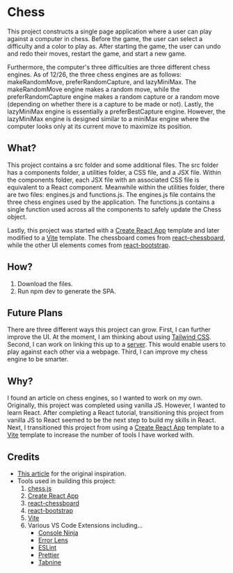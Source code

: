 # Chess

This project constructs a single page application where a user can play against a computer in chess. Before the game, the user can select a difficulty and a color to play as. After starting the game, the user can undo and redo their moves, restart the game, and start a new game.

Furthermore, the computer's three difficulties are three different chess engines. As of 12/26, the three chess engines are as follows: makeRandomMove, preferRandomCapture, and lazyMiniMax. The makeRandomMove engine makes a random move, while the preferRandomCapture engine makes a random capture or a random move (depending on whether there is a capture to be made or not). Lastly, the lazyMiniMax engine is essentially a preferBestCapture engine. However, the lazyMiniMax engine is designed similar to a miniMax engine where the computer looks only at its current move to maximize its position.

## What?

This project contains a src folder and some additional files. The src folder has a components folder, a utilities folder, a CSS file, and a JSX file. Within the components folder, each JSX file with an associated CSS file is equivalent to a React component. Meanwhile within the utilities folder, there are two files: engines.js and functions.js. The engines.js file contains the three chess engines used by the application. The functions.js contains a single function used across all the components to safely update the Chess object.

Lastly, this project was started with a [Create React App](https://create-react-app.dev/) template and later modified to a [Vite](https://vitejs.dev/) template. The chessboard comes from [react-chessboard](https://www.npmjs.com/package/react-chessboard), while the other UI elements comes from [react-bootstrap](https://react-bootstrap.github.io/).

## How?

1. Download the files.
2. Run npm dev to generate the SPA.

## Future Plans

There are three different ways this project can grow. First, I can further improve the UI. At the moment, I am thinking about using [Tailwind CSS](https://tailwindcss.com/). Second, I can work on linking this up to a [server](https://github.com/chesslablab/chess-server). This would enable users to play against each other via a webpage. Third, I can improve my chess engine to be smarter.

## Why?

I found an article on chess engines, so I wanted to work on my own. Originally, this project was completed using vanilla JS. However, I wanted to learn React. After completing a React tutorial, transitioning this project from vanilla JS to React seemed to be the next step to build my skills in React. Next, I transitioned this project from using a [Create React App](https://create-react-app.dev/) template to a [Vite](https://vitejs.dev/) template to increase the number of tools I have worked with.

## Credits

-   [This article](https://www.chessengines.org/) for the original inspiration.
-   Tools used in building this project:
    1. [chess.js](https://www.npmjs.com/package/chess.js)
    2. [Create React App](https://create-react-app.dev/)
    3. [react-chessboard](https://www.npmjs.com/package/react-chessboard)
    4. [react-bootstrap](https://react-bootstrap.github.io/)
    5. [Vite](https://vitejs.dev/)
    6. Various VS Code Extensions including...
        - [Console Ninja](https://marketplace.visualstudio.com/items?itemName=WallabyJs.console-ninja)
        - [Error Lens](https://marketplace.visualstudio.com/items?itemName=usernamehw.errorlens)
        - [ESLint](https://marketplace.visualstudio.com/items?itemName=dbaeumer.vscode-eslint)
        - [Prettier](https://marketplace.visualstudio.com/items?itemName=esbenp.prettier-vscode)
        - [Tabnine](https://marketplace.visualstudio.com/items?itemName=TabNine.tabnine-vscode)
